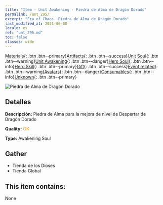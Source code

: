 ```yaml
---
title: "Item - Unit Awakening - Piedra de Alma de Dragón Dorado"
permalink: /unt_295/
excerpt: "Era of Chaos  Piedra de Alma de Dragón Dorado"
last_modified_at: 2021-06-08
locale: es
ref: "unt_295.md"
toc: false
classes: wide
---
```

 [Materials](/ItemsES/){: .btn .btn--primary}[Artifacts](/ItemsES/Artifacts/){: .btn .btn--success}[Unit Soul](/ItemsES/UnitSoul/){: .btn .btn--warning}[Unit Awakening](/ItemsES/UnitAwakening/){: .btn .btn--danger}[Hero Soul](/ItemsES/HeroSoul/){: .btn .btn--info}[Hero Skill](/ItemsES/HeroSkill/){: .btn .btn--primary}[Gift](/ItemsES/Gift/){: .btn .btn--success}[Event related](/ItemsES/Events/){: .btn .btn--warning}[Avatars](/ItemsES/Avatars/){: .btn .btn--danger}[Consumables](/ItemsES/Consumables/){: .btn .btn--info}[Unknown](/ItemsES/Unknown/){: .btn .btn--primary}

 ![Piedra de Alma de Dragón Dorado](/images/u/tia_lvlong.jpg)

## Detalles
 **Descripción:** Piedra de Alma para la mejora de nivel de Despertar de Dragón Dorado

 **Quality:** <span style="color: #FF8C00">OK</span>

 **Type:** Awakening Soul

## Gather

*    Tienda de los Dioses 
*    Tienda Global 

## This item contains:

  None


